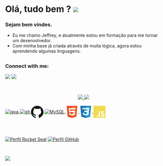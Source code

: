 ## <h1 align="left">Olá, tudo bem ? <img src="https://raw.githubusercontent.com/kaueMarques/kaueMarques/master/hi.gif" width="30px"> 


### Sejam bem vindes.

- Eu me chamo Jeffrey, e atualmente estou em formação para me tornar um desenvolvedor.<br>
- Com minha base já criada através de muita lógica, agora estou aprendendo algumas linguagens.



<!-- **JeffreyRodriigues/JeffreyRodriigues** is a ✨ _special_ ✨ repository because its `README.md` (this file) appears on your GitHub profile.

Here are some ideas to get you started:

- 🔭 I’m currently working on ...
- 🌱 I’m currently learning ...
- 👯 I’m looking to collaborate on ...
- 🤔 I’m looking for help with ...
- 💬 Ask me about ...
- 📫 How to reach me: ...
- 😄 Pronouns: ...
- ⚡ Fun fact: ...

-->
##

<h3 align="left">Connect with me:</h3>
<div>  
  <a href="https://www.linkedin.com/in/jeffreyrodrigues" target="_blank"><img src="https://img.shields.io/badge/-Linkedin-1C1C1C?style=for-the-badge&logo=Linkedin&logoColor=00FFFF" target="_blank"></a> 
 <a href = "mailto:jeffrey.rodriigues@gmail.com"><img src="https://img.shields.io/badge/-Gmail-1C1C1C?style=for-the-badge&logo=gmail&logoColor=00FFFF" target="_blank"></a>
 </div>
 
 ##
 
<br>

<div align="center" style="display: inline_block">
  <a href="https://github.com/JeffreyRodriigues">
  <img height="150em" src="https://github-readme-stats.vercel.app/api?username=JeffreyRodriigues&show_icons=true&theme=dark&include_all_commits=true&count_private=true"/>
  <img height="150em" src="https://github-readme-stats.vercel.app/api/top-langs/?username=JeffreyRodriigues&layout=compact&langs_count=7&theme=dark"/>
</div>


<div style="display: inline_block"><br>
 
  <img align="center" alt="java" height="40" src="https://cdn-icons-png.flaticon.com/512/226/226777.png" /> 
  <img align="center" alt="git" height="40" src="https://www.vectorlogo.zone/logos/git-scm/git-scm-icon.svg" /> 
  <img align="center" alt="GitHub" height="40px"          src="https://raw.githubusercontent.com/github/explore/78df643247d429f6cc873026c0622819ad797942/topics/github/github.png" />
  <img align="center" alt="MySQL" width="40px" src="https://cdn-icons-png.flaticon.com/512/528/528260.png" />
  <img align="center" alt="Jeff-HTML" height="40"  src="https://raw.githubusercontent.com/devicons/devicon/master/icons/html5/html5-original.svg">
  <img align="center" alt="Jeff-CSS" height="40"  src="https://raw.githubusercontent.com/devicons/devicon/master/icons/css3/css3-original.svg">
  <img align="center" alt="Jeff-Js" height="40"  src="https://raw.githubusercontent.com/devicons/devicon/master/icons/javascript/javascript-plain.svg">
  
##

<br>

[![Perfil Rocket Seat](https://img.shields.io/badge/%F0%9F%9A%80-Rocketseat-blueviolet)](https://app.rocketseat.com.br/me/jeffrey-rodrigues-innocencio-06275)
[![Perfil GitHub](https://img.shields.io/github/followers/JeffreyRodriigues?style=social)](https://github.com/JeffreyRodriigues)

<br>

![](https://komarev.com/ghpvc/?username=your-github-JeffreyRodriigues&color=ff69b4&style=flat&label=visitors)

